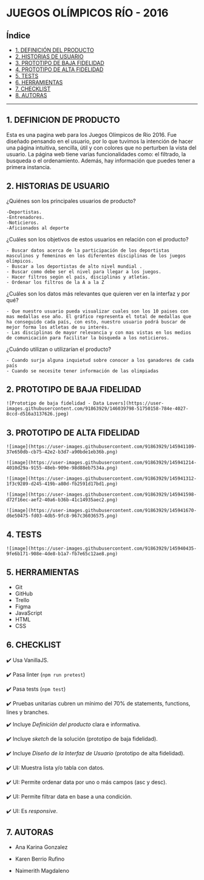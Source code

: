 # JUEGOS OLÍMPICOS RÍO - 2016

## Índice

* [1. DEFINICIÓN DEL PRODUCTO](#1-DEFINICIÓN-DEL-PRODUCTO)
* [2. HISTORIAS DE USUARIO](#2-HISTORIAS-DE-USUARIO)
* [3. PROTOTIPO DE BAJA FIDELIDAD](#3-PROTOTIPO-DE-BAJA-FIDELIDAD)
* [4. PROTOTIPO DE ALTA FIDELIDAD](#4-PROTOTIPO-DE-ALTA-FIDELIDAD)
* [5. TESTS](#5-TESTS)
* [6. HERRAMIENTAS](#6-HERRAMIENTAS)
* [7. CHECKLIST](#7-CHECKLIST)
* [8. AUTORAS](#8-AUTORAS)

***
## 1. DEFINICION DE PRODUCTO

Esta es una pagina web para los Juegos Olímpicos de Rio 2016. Fue diseñado pensando en el usuario, por lo que tuvimos la intención de hacer una página intuitiva, sencilla, útil y con colores que no perturben la vista del usuario. La página web tiene varias funcionalidades como: el filtrado, la busqueda o el ordenamiento. Además, hay información que puedes tener a primera instancia.

## 2. HISTORIAS DE USUARIO

  ¿Quiénes son los principales usuarios de producto?
    
    -Deportistas.
    -Entrenadores.
    -Noticieros.
    -Aficionados al deporte

  ¿Cuáles son los objetivos de estos usuarios en relación con el producto?
  
    - Buscar datos acerca de la participación de los deportistas masculinos y femeninos en los diferentes disciplinas de los juegos olímpicos.
    - Buscar a los deportistas de alto nivel mundial .
    - Buscar como debe ser el nivel para llegar a los juegos.
    - Hacer filtros según el país, disciplinas y atletas.
    - Ordenar los filtros de la A a la Z

  ¿Cuáles son los datos más relevantes que quieren ver en la interfaz y por qué?
  
    - Que nuestro usuario pueda visualizar cuales son los 10 paises con mas medallas ese año. El gráfico representa el total de medallas que ha conseguido cada país, con esto, nuestro usuario podrá buscar de mejor forma los atletas de su interés.
    - Las disciplinas de mayor relevancia y con mas vistas en los medios de comunicación para facilitar la búsqueda a los noticieros.

  ¿Cuándo utilizan o utilizarían el producto?
  
    - Cuando surja alguna inquietud sobre conocer a los ganadores de cada país
    - Cuando se necesite tener información de las olimpiadas

## 2. PROTOTIPO DE BAJA FIDELIDAD

    ![Prototipo de baja fidelidad - Data Lovers](https://user-images.githubusercontent.com/91863929/146039798-51750158-784e-4027-8ccd-d516a3137626.jpeg)

## 3. PROTOTIPO DE ALTA FIDELIDAD

    ![image](https://user-images.githubusercontent.com/91863929/145941109-37e650db-cb75-42e2-b3d7-a90bde1eb36b.png)

    ![image](https://user-images.githubusercontent.com/91863929/145941214-4010d29a-9155-48eb-909e-98d88eb7534a.png)

    ![image](https://user-images.githubusercontent.com/91863929/145941312-1f3c9289-d245-419b-a80d-fb2591d17bd1.png)

    ![image](https://user-images.githubusercontent.com/91863929/145941598-d72f16ec-aef2-40a6-b36b-41c14935aec2.png)

    ![image](https://user-images.githubusercontent.com/91863929/145941670-d6e50475-fd03-4db5-9fc8-967c36036575.png)

## 4. TESTS

    ![image](https://user-images.githubusercontent.com/91863929/145940435-9fe6b171-908e-4de8-b1a7-fb7e65c12ae8.png)

## 5. HERRAMIENTAS

  * Git
  * GitHub
  * Trello
  * Figma
  * JavaScript
  * HTML
  * CSS

## 6. CHECKLIST

  ✔️ Usa VanillaJS.
  
  ✔️ Pasa linter (`npm run pretest`)
  
  ✔️ Pasa tests (`npm test`)
  
  ✔️ Pruebas unitarias cubren un mínimo del 70% de statements, functions, lines y branches.
  
  ✔️ Incluye _Definición del producto_ clara e informativa.
  
  ✔️ Incluye _sketch_ de la solución (prototipo de baja fidelidad).
  
  ✔️ Incluye _Diseño de la Interfaz de Usuario_ (prototipo de alta fidelidad).
  
  ✔️ UI: Muestra lista y/o tabla con datos.
  
  ✔️ UI: Permite ordenar data por uno o más campos (asc y desc).
  
  ✔️ UI: Permite filtrar data en base a una condición.
  
  ✔️ UI: Es _responsive_.


## 7. AUTORAS

  - Ana Karina Gonzalez

  - Karen Berrio Rufino

  - Naimerith Magdaleno
